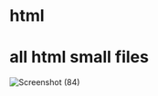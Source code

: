 # html
# all html small files

![Screenshot (84)](https://user-images.githubusercontent.com/87847452/205705355-3c99403e-c986-4a0e-8891-0444eb147394.png)

